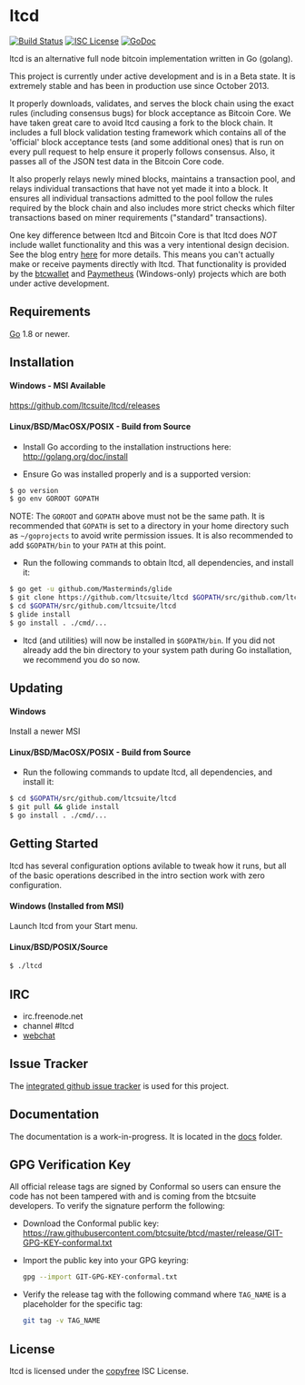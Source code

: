 ltcd
====

[![Build Status](https://travis-ci.org/ltcsuite/ltcd.png?branch=master)](https://travis-ci.org/ltcsuite/ltcd)
[![ISC License](http://img.shields.io/badge/license-ISC-blue.svg)](http://copyfree.org)
[![GoDoc](https://img.shields.io/badge/godoc-reference-blue.svg)](http://godoc.org/fakco.in/fakd)

ltcd is an alternative full node bitcoin implementation written in Go (golang).

This project is currently under active development and is in a Beta state.  It
is extremely stable and has been in production use since October 2013.

It properly downloads, validates, and serves the block chain using the exact
rules (including consensus bugs) for block acceptance as Bitcoin Core.  We have
taken great care to avoid ltcd causing a fork to the block chain.  It includes a
full block validation testing framework which contains all of the 'official'
block acceptance tests (and some additional ones) that is run on every pull
request to help ensure it properly follows consensus.  Also, it passes all of
the JSON test data in the Bitcoin Core code.

It also properly relays newly mined blocks, maintains a transaction pool, and
relays individual transactions that have not yet made it into a block.  It
ensures all individual transactions admitted to the pool follow the rules
required by the block chain and also includes more strict checks which filter
transactions based on miner requirements ("standard" transactions).

One key difference between ltcd and Bitcoin Core is that ltcd does *NOT* include
wallet functionality and this was a very intentional design decision.  See the
blog entry [here](https://blog.conformal.com/ltcd-not-your-moms-bitcoin-daemon)
for more details.  This means you can't actually make or receive payments
directly with ltcd.  That functionality is provided by the
[btcwallet](https://github.com/btcsuite/btcwallet) and
[Paymetheus](https://github.com/btcsuite/Paymetheus) (Windows-only) projects
which are both under active development.

## Requirements

[Go](http://golang.org) 1.8 or newer.

## Installation

#### Windows - MSI Available

https://github.com/ltcsuite/ltcd/releases

#### Linux/BSD/MacOSX/POSIX - Build from Source

- Install Go according to the installation instructions here:
  http://golang.org/doc/install

- Ensure Go was installed properly and is a supported version:

```bash
$ go version
$ go env GOROOT GOPATH
```

NOTE: The `GOROOT` and `GOPATH` above must not be the same path.  It is
recommended that `GOPATH` is set to a directory in your home directory such as
`~/goprojects` to avoid write permission issues.  It is also recommended to add
`$GOPATH/bin` to your `PATH` at this point.

- Run the following commands to obtain ltcd, all dependencies, and install it:

```bash
$ go get -u github.com/Masterminds/glide
$ git clone https://github.com/ltcsuite/ltcd $GOPATH/src/github.com/ltcsuite/ltcd
$ cd $GOPATH/src/github.com/ltcsuite/ltcd
$ glide install
$ go install . ./cmd/...
```

- ltcd (and utilities) will now be installed in ```$GOPATH/bin```.  If you did
  not already add the bin directory to your system path during Go installation,
  we recommend you do so now.

## Updating

#### Windows

Install a newer MSI

#### Linux/BSD/MacOSX/POSIX - Build from Source

- Run the following commands to update ltcd, all dependencies, and install it:

```bash
$ cd $GOPATH/src/github.com/ltcsuite/ltcd
$ git pull && glide install
$ go install . ./cmd/...
```

## Getting Started

ltcd has several configuration options avilable to tweak how it runs, but all
of the basic operations described in the intro section work with zero
configuration.

#### Windows (Installed from MSI)

Launch ltcd from your Start menu.

#### Linux/BSD/POSIX/Source

```bash
$ ./ltcd
```

## IRC

- irc.freenode.net
- channel #ltcd
- [webchat](https://webchat.freenode.net/?channels=ltcd)

## Issue Tracker

The [integrated github issue tracker](https://github.com/ltcsuite/ltcd/issues)
is used for this project.

## Documentation

The documentation is a work-in-progress.  It is located in the [docs](https://github.com/ltcsuite/ltcd/tree/master/docs) folder.

## GPG Verification Key

All official release tags are signed by Conformal so users can ensure the code
has not been tampered with and is coming from the btcsuite developers.  To
verify the signature perform the following:

- Download the Conformal public key:
  https://raw.githubusercontent.com/btcsuite/btcd/master/release/GIT-GPG-KEY-conformal.txt

- Import the public key into your GPG keyring:
  ```bash
  gpg --import GIT-GPG-KEY-conformal.txt
  ```

- Verify the release tag with the following command where `TAG_NAME` is a
  placeholder for the specific tag:
  ```bash
  git tag -v TAG_NAME
  ```

## License

ltcd is licensed under the [copyfree](http://copyfree.org) ISC License.
